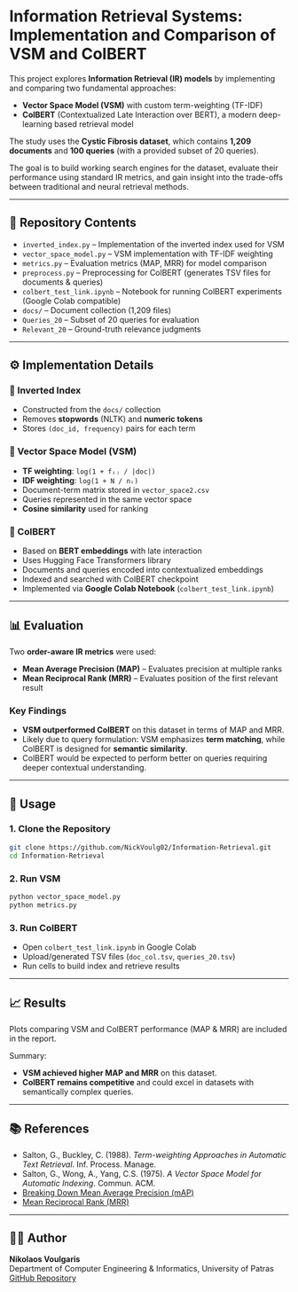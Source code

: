 # Information Retrieval Systems: Implementation and Comparison of VSM and ColBERT

This project explores **Information Retrieval (IR) models** by implementing and comparing two fundamental approaches:  
- **Vector Space Model (VSM)** with custom term-weighting (TF-IDF)  
- **ColBERT** (Contextualized Late Interaction over BERT), a modern deep-learning based retrieval model  

The study uses the **Cystic Fibrosis dataset**, which contains **1,209 documents** and **100 queries** (with a provided subset of 20 queries).  

The goal is to build working search engines for the dataset, evaluate their performance using standard IR metrics, and gain insight into the trade-offs between traditional and neural retrieval methods.

---

## 📂 Repository Contents
- `inverted_index.py` – Implementation of the inverted index used for VSM  
- `vector_space_model.py` – VSM implementation with TF-IDF weighting  
- `metrics.py` – Evaluation metrics (MAP, MRR) for model comparison  
- `preprocess.py` – Preprocessing for ColBERT (generates TSV files for documents & queries)  
- `colbert_test_link.ipynb` – Notebook for running ColBERT experiments (Google Colab compatible)  
- `docs/` – Document collection (1,209 files)  
- `Queries_20` – Subset of 20 queries for evaluation  
- `Relevant_20` – Ground-truth relevance judgments  

---

## ⚙️ Implementation Details

### 🔹 Inverted Index
- Constructed from the `docs/` collection  
- Removes **stopwords** (NLTK) and **numeric tokens**  
- Stores `(doc_id, frequency)` pairs for each term  

### 🔹 Vector Space Model (VSM)
- **TF weighting**: `log(1 + fᵢⱼ / |doc|)`  
- **IDF weighting**: `log(1 + N / nᵢ)`  
- Document-term matrix stored in `vector_space2.csv`  
- Queries represented in the same vector space  
- **Cosine similarity** used for ranking  

### 🔹 ColBERT
- Based on **BERT embeddings** with late interaction  
- Uses Hugging Face Transformers library  
- Documents and queries encoded into contextualized embeddings  
- Indexed and searched with ColBERT checkpoint  
- Implemented via **Google Colab Notebook** (`colbert_test_link.ipynb`)  

---

## 📊 Evaluation

Two **order-aware IR metrics** were used:  
- **Mean Average Precision (MAP)** – Evaluates precision at multiple ranks  
- **Mean Reciprocal Rank (MRR)** – Evaluates position of the first relevant result  

### Key Findings
- **VSM outperformed ColBERT** on this dataset in terms of MAP and MRR.  
- Likely due to query formulation: VSM emphasizes **term matching**, while ColBERT is designed for **semantic similarity**.  
- ColBERT would be expected to perform better on queries requiring deeper contextual understanding.  

---

## 🚀 Usage

### 1. Clone the Repository
```bash
git clone https://github.com/NickVoulg02/Information-Retrieval.git
cd Information-Retrieval
```

### 2. Run VSM
```bash
python vector_space_model.py
python metrics.py
```

### 3. Run ColBERT
- Open `colbert_test_link.ipynb` in Google Colab  
- Upload/generated TSV files (`doc_col.tsv`, `queries_20.tsv`)  
- Run cells to build index and retrieve results  

---

## 📈 Results
Plots comparing VSM and ColBERT performance (MAP & MRR) are included in the report.  

Summary:  
- **VSM achieved higher MAP and MRR** on this dataset.  
- **ColBERT remains competitive** and could excel in datasets with semantically complex queries.  

---

## 📚 References
- Salton, G., Buckley, C. (1988). *Term-weighting Approaches in Automatic Text Retrieval*. Inf. Process. Manage.  
- Salton, G., Wong, A., Yang, C.S. (1975). *A Vector Space Model for Automatic Indexing*. Commun. ACM.  
- [Breaking Down Mean Average Precision (mAP)](https://towardsdatascience.com/breaking-down-mean-average-precision-map-ae462f623a52)  
- [Mean Reciprocal Rank (MRR)](https://en.wikipedia.org/wiki/Mean_reciprocal_rank)  

---

## 👨‍💻 Author
**Nikolaos Voulgaris**  
Department of Computer Engineering & Informatics, University of Patras  
[GitHub Repository](https://github.com/NickVoulg02/Information-Retrieval)  
